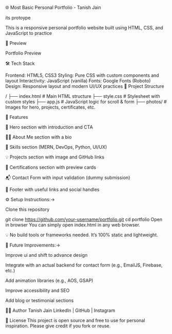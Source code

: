 🌐 Most Basic Personal Portfolio - Tanish Jain

its protoype

This is a responsive personal portfolio website built using HTML, CSS, and JavaScript to practice

📸 Preview

Portfolio Preview

🛠 Tech Stack

Frontend: HTML5, CSS3
Styling: Pure CSS with custom components and layout
Interactivity: JavaScript (vanilla)
Fonts: Google Fonts (Roboto)
Design: Responsive layout and modern UI/UX practices
📁 Project Structure

/
├── index.html         # Main HTML structure
├── style.css          # Stylesheet with custom styles
├── app.js             # JavaScript logic for scroll & form
├── photos/            # Images for hero, projects, certificates, etc.

💼 Features

👋 Hero section with introduction and CTA

👨‍💻 About Me section with a bio

🧠 Skills section (MERN, DevOps, Python, UI/UX)

💡 Projects section with image and GitHub links

📜 Certifications section with preview cards

📬 Contact Form with input validation (dummy submission)

🔗 Footer with useful links and social handles

⚙️ Setup Instructions:->

Clone this repository

git clone https://github.com/your-username/portfolio.git cd portfolio Open in browser You can simply open index.html in any web browser.

💡 No build tools or frameworks needed. It’s 100% static and lightweight.

🔧 Future Improvements:->

Improve ui and shift to advance design

Integrate with an actual backend for contact form (e.g., EmailJS, Firebase, etc.)

Add animation libraries (e.g., AOS, GSAP)

Improve accessibility and SEO

Add blog or testimonial sections

🙋‍♂️ Author Tanish Jain LinkedIn | GitHub | Instagram

📜 License This project is open source and free to use for personal inspiration. Please give credit if you fork or reuse.
